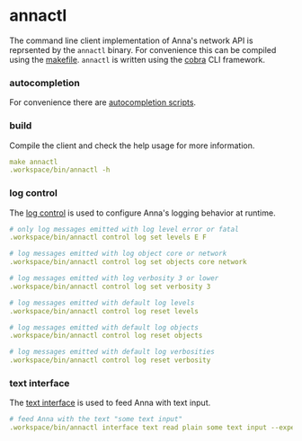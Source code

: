 # annactl
The command line client implementation of Anna's network API is reprsented by
the `annactl` binary. For convenience this can be compiled using the
[makefile](/doc/development/makefile.md). `annactl` is written using the
[cobra](https://github.com/spf13/cobra) CLI framework.

### autocompletion
For convenience there are [autocompletion scripts](autocompletion.md).

### build
Compile the client and check the help usage for more information.

```yaml
make annactl
.workspace/bin/annactl -h
```

### log control

The [log control](control.md#log) is used to configure Anna's logging behavior
at runtime.

```yaml
# only log messages emitted with log level error or fatal
.workspace/bin/annactl control log set levels E F
```

```yaml
# log messages emitted with log object core or network
.workspace/bin/annactl control log set objects core network
```

```yaml
# log messages emitted with log verbosity 3 or lower
.workspace/bin/annactl control log set verbosity 3
```

```yaml
# log messages emitted with default log levels
.workspace/bin/annactl control log reset levels
```

```yaml
# log messages emitted with default log objects
.workspace/bin/annactl control log reset objects
```

```yaml
# log messages emitted with default log verbosities
.workspace/bin/annactl control log reset verbosity
```

### text interface
The [text interface](interface.md#text) is used to feed Anna with text input.

```yaml
# feed Anna with the text "some text input"
.workspace/bin/annactl interface text read plain some text input --expected="output expected"
```
